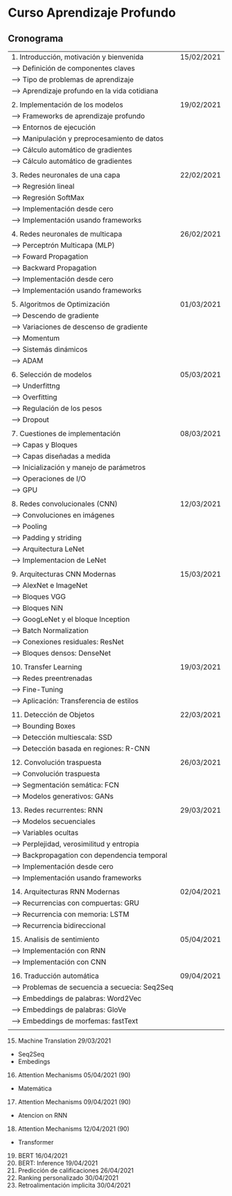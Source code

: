 # Curso Aprendizaje Profundo
## Cronograma

| |  |
|---|---|
|1. Introducción, motivación y bienvenida |15/02/2021|
| --> Definición de componentes claves| |
| --> Tipo de problemas de aprendizaje| |
| --> Aprendizaje profundo en la vida cotidiana| |
|||
|2. Implementación de los modelos |19/02/2021|
| --> Frameworks de aprendizaje profundo||
| --> Entornos de ejecución||
| --> Manipulación y preprocesamiento de datos||
| --> Cálculo automático de gradientes||
| --> Cálculo automático de gradientes||
|||
|3. Redes neuronales de una capa|22/02/2021|
| --> Regresión lineal||
| --> Regresión SoftMax||
| --> Implementación desde cero||
| --> Implementación usando frameworks||
|||
|4. Redes neuronales de multicapa|26/02/2021|
| --> Perceptrón Multicapa (MLP)||
| --> Foward Propagation||
| --> Backward Propagation||
| --> Implementación desde cero||
| --> Implementación usando frameworks||
|||
|5. Algoritmos de Optimización|01/03/2021|
| --> Descendo de gradiente||
| --> Variaciones de descenso de gradiente||
| --> Momentum||
| --> Sistemás dinámicos|| <-- revisar esta parte (adagrad, delta RMS y adadelta)
| --> ADAM||
|||
|6. Selección de modelos|05/03/2021|
| --> Underfittng||
| --> Overfitting||
| --> Regulación de los pesos||
| --> Dropout||
|||
|7. Cuestiones de implementación|08/03/2021|
| --> Capas y Bloques||
| --> Capas diseñadas a medida||
| --> Inicialización y manejo de parámetros||
| --> Operaciones de I/O||
| --> GPU||
|||
|8. Redes convolucionales (CNN)|12/03/2021|
| --> Convoluciones en imágenes||
| --> Pooling||
| --> Padding y striding||
| --> Arquitectura LeNet||
| --> Implementacion de LeNet||
|||
|9. Arquitecturas CNN Modernas|15/03/2021|
| --> AlexNet e ImageNet||
| --> Bloques VGG||
| --> Bloques NiN||
| --> GoogLeNet y el bloque Inception||
| --> Batch Normalization||
| --> Conexiones residuales: ResNet||
| --> Bloques densos: DenseNet||
|||
|10. Transfer Learning|19/03/2021|
| --> Redes preentrenadas||
| --> Fine-Tuning||
| --> Aplicación: Transferencia de estilos||
|||
|11. Detección de Objetos|22/03/2021|
| --> Bounding Boxes||
| --> Detección multiescala: SSD||
| --> Detección basada en regiones: R-CNN||
|||
|12. Convolución traspuesta|26/03/2021| <-- Revisar nombre!
| --> Convolución traspuesta||
| --> Segmentación semática: FCN||
| --> Modelos generativos: GANs||
|||
|13. Redes recurrentes: RNN|29/03/2021|
| --> Modelos secuenciales||
| --> Variables ocultas||
| --> Perplejidad, verosimilitud y entropia||
| --> Backpropagation con dependencia temporal||
| --> Implementación desde cero||
| --> Implementación usando frameworks||
|||
|14. Arquitecturas RNN Modernas|02/04/2021|
| --> Recurrencias con compuertas: GRU||
| --> Recurrencia con memoria: LSTM||
| --> Recurrencia bidireccional||
|||
|15. Analisis de sentimiento|05/04/2021|
| --> Implementación con RNN||
| --> Implementación con CNN||
|||
|16. Traducción automática|09/04/2021|
| --> Problemas de secuencia a secuecia: Seq2Seq||
| --> Embeddings de palabras: Word2Vec||
| --> Embeddings de palabras: GloVe||
| --> Embeddings de morfemas: fastText||
|||
15. Machine Translation 29/03/2021
  * Seq2Seq
  * Embedings
16. Attention Mechanisms 05/04/2021 (90)
  * Matemática
17. Attention Mechanisms 09/04/2021 (90)
  * Atencion on RNN
18. Attention Mechanisms 12/04/2021 (90)
  * Transformer
19. BERT 16/04/2021
20. BERT: Inference 19/04/2021
21. Predicción de calificaciones 26/04/2021 
22. Ranking personalizado 30/04/2021
23. Retroalimentación implicita 30/04/2021


